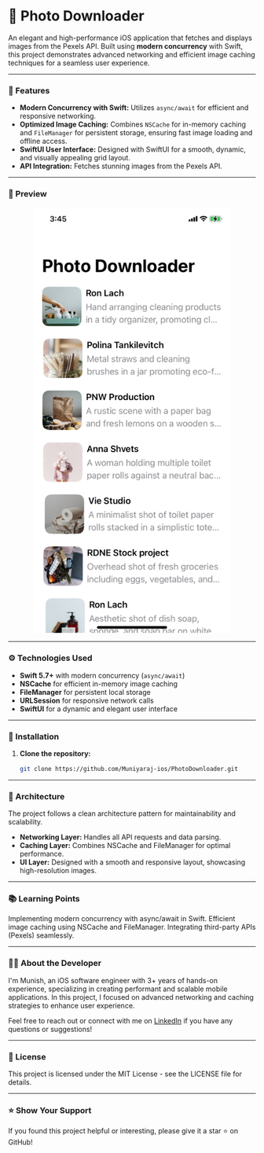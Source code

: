 # 📸 Photo Downloader  
An elegant and high-performance iOS application that fetches and displays images from the Pexels API. Built using **modern concurrency** with Swift, this project demonstrates advanced networking and efficient image caching techniques for a seamless user experience.  

---

### 🚀 Features  
- **Modern Concurrency with Swift:** Utilizes `async/await` for efficient and responsive networking.  
- **Optimized Image Caching:** Combines `NSCache` for in-memory caching and `FileManager` for persistent storage, ensuring fast image loading and offline access.  
- **SwiftUI User Interface:** Designed with SwiftUI for a smooth, dynamic, and visually appealing grid layout.  
- **API Integration:** Fetches stunning images from the Pexels API.  

---

### 📸 Preview  
<p align="center">
  <img src="https://raw.githubusercontent.com/Muniyaraj-ios/assets/main/PhotoDownloader/Preview.png" alt="App Preview" width="400">
</p>

---

### ⚙️ Technologies Used  
- **Swift 5.7+** with modern concurrency (`async/await`)  
- **NSCache** for efficient in-memory image caching  
- **FileManager** for persistent local storage  
- **URLSession** for responsive network calls  
- **SwiftUI** for a dynamic and elegant user interface  

---

### 🔧 Installation  
1. **Clone the repository:**  
   ```bash
   git clone https://github.com/Muniyaraj-ios/PhotoDownloader.git
   
---

### 🧩 Architecture

The project follows a clean architecture pattern for maintainability and scalability.

- **Networking Layer:** Handles all API requests and data parsing.
- **Caching Layer:** Combines NSCache and FileManager for optimal performance.
- **UI Layer:** Designed with a smooth and responsive layout, showcasing high-resolution images.
   
---

### 📚 Learning Points

Implementing modern concurrency with async/await in Swift.
Efficient image caching using NSCache and FileManager.
Integrating third-party APIs (Pexels) seamlessly.
   
---

### 👨‍💻 About the Developer

I'm Munish, an iOS software engineer with 3+ years of hands-on experience, specializing in creating performant and scalable mobile applications. In this project, I focused on advanced networking and caching strategies to enhance user experience.

Feel free to reach out or connect with me on [LinkedIn](https://in.linkedin.com/in/muniyaraj-ios) if you have any questions or suggestions!
   
---

### 📜 License

This project is licensed under the MIT License - see the LICENSE file for details.
   
---

### ⭐️ Show Your Support

If you found this project helpful or interesting, please give it a star ⭐️ on GitHub!
